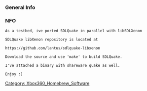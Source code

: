 ### General Info

### NFO

    As a testbed, ive ported SDLQuake in parallel with libSDLXenon

    SDLQuake libXenon repository is located at

    https://github.com/lantus/sdlquake-libxenon

    Download the source and use 'make' to build SDLQuake.

    I've attached a binary with shareware quake as well.

    Enjoy :)

[Category: Xbox360_Homebrew_Software](Category_Xbox360_Homebrew_Software)
